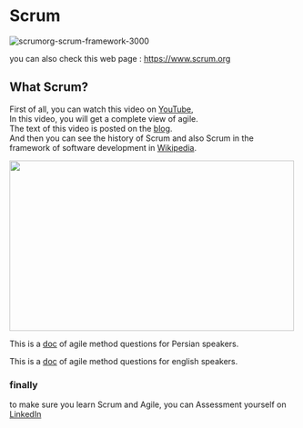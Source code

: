 
# Scrum


![scrumorg-scrum-framework-3000](https://static.scrum.org/web/images/Scrumorg-Scrum-Framework-scrubbed.png)<br>


you can also check this web page : <https://www.scrum.org>


## What Scrum?

[YouTube]: <https://www.youtube.com/watch?v=502ILHjX9EE>
[blog]: <https://blog.crisp.se/2012/10/25/henrikkniberg/agile-product-ownership-in-a-nutshell>
[Wikipedia]: <https://en.wikipedia.org/wiki/Scrum_(software_development)>
First of all, you can watch this video on [YouTube],<br>
In this video, you will get a complete view of agile.<br>
The text of this video is posted on the [blog].
<br>
And then you can see the history of Scrum and also Scrum in the framework of software development in [Wikipedia].



<img src="https://user-images.githubusercontent.com/92257857/183408659-be93c96f-7c31-4de5-bded-acea16ffce62.png" width="500" height="300">

This is a [doc](https://github.com/ghasemizade/learnScrum/blob/main/agile-methodologies-quiz-fa.md) of agile method questions for Persian speakers.

This is a [doc](https://github.com/ghasemizade/learnScrum/blob/main/agile-methodologies-quiz.md) of agile method questions for english speakers.

### finally 
to make sure you learn Scrum and Agile, you can 
Assessment yourself on [LinkedIn](https://www.linkedin.com/skill-assessments/Agile%20Methodologies/quiz-intro/)

